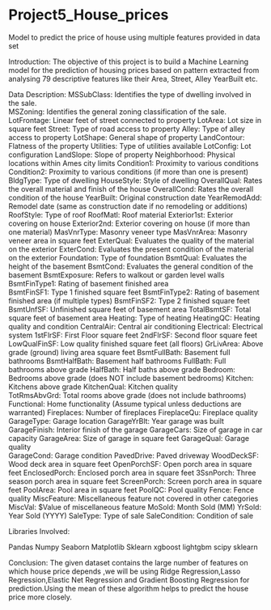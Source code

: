 # Project5_House_prices
Model to predict the price of house using multiple features provided in data set

Introduction:
The objective of this project is to build a Machine Learning model for the prediction of housing prices based on pattern extracted from analysing 79 descriptive features like their Area, Street, Alley YearBuilt etc.

Data Description:
MSSubClass: Identifies the type of dwelling involved in the sale.	
MSZoning: Identifies the general zoning classification of the sale.
LotFrontage: Linear feet of street connected to property
LotArea: Lot size in square feet
Street: Type of road access to property
Alley: Type of alley access to property
LotShape: General shape of property
LandContour: Flatness of the property
Utilities: Type of utilities available
LotConfig: Lot configuration
LandSlope: Slope of property
Neighborhood: Physical locations within Ames city limits
Condition1: Proximity to various conditions
Condition2: Proximity to various conditions (if more than one is present)
BldgType: Type of dwelling
HouseStyle: Style of dwelling
OverallQual: Rates the overall material and finish of the house
OverallCond: Rates the overall condition of the house
YearBuilt: Original construction date
YearRemodAdd: Remodel date (same as construction date if no remodeling or additions)
RoofStyle: Type of roof
RoofMatl: Roof material
Exterior1st: Exterior covering on house
Exterior2nd: Exterior covering on house (if more than one material)
MasVnrType: Masonry veneer type
MasVnrArea: Masonry veneer area in square feet
ExterQual: Evaluates the quality of the material on the exterior 
ExterCond: Evaluates the present condition of the material on the exterior
Foundation: Type of foundation
BsmtQual: Evaluates the height of the basement
BsmtCond: Evaluates the general condition of the basement
BsmtExposure: Refers to walkout or garden level walls	
BsmtFinType1: Rating of basement finished area		
BsmtFinSF1: Type 1 finished square feet
BsmtFinType2: Rating of basement finished area (if multiple types)
BsmtFinSF2: Type 2 finished square feet
BsmtUnfSF: Unfinished square feet of basement area
TotalBsmtSF: Total square feet of basement area
Heating: Type of heating
HeatingQC: Heating quality and condition
CentralAir: Central air conditioning
Electrical: Electrical system
1stFlrSF: First Floor square feet 
2ndFlrSF: Second floor square feet
LowQualFinSF: Low quality finished square feet (all floors)
GrLivArea: Above grade (ground) living area square feet
BsmtFullBath: Basement full bathrooms
BsmtHalfBath: Basement half bathrooms
FullBath: Full bathrooms above grade
HalfBath: Half baths above grade
Bedroom: Bedrooms above grade (does NOT include basement bedrooms)
Kitchen: Kitchens above grade
KitchenQual: Kitchen quality       	
TotRmsAbvGrd: Total rooms above grade (does not include bathrooms)
Functional: Home functionality (Assume typical unless deductions are warranted)
Fireplaces: Number of fireplaces
FireplaceQu: Fireplace quality
GarageType: Garage location
GarageYrBlt: Year garage was built
GarageFinish: Interior finish of the garage
GarageCars: Size of garage in car capacity
GarageArea: Size of garage in square feet
GarageQual: Garage quality		
GarageCond: Garage condition
PavedDrive: Paved driveway
WoodDeckSF: Wood deck area in square feet
OpenPorchSF: Open porch area in square feet
EnclosedPorch: Enclosed porch area in square feet
3SsnPorch: Three season porch area in square feet
ScreenPorch: Screen porch area in square feet
PoolArea: Pool area in square feet
PoolQC: Pool quality
Fence: Fence quality
MiscFeature: Miscellaneous feature not covered in other categories
MiscVal: $Value of miscellaneous feature
MoSold: Month Sold (MM)
YrSold: Year Sold (YYYY)
SaleType: Type of sale
SaleCondition: Condition of sale

Libraries Involved:

Pandas
Numpy
Seaborn
Matplotlib
Sklearn
xgboost
lightgbm
scipy
sklearn

Conclusion: The given dataset contains the large number of features on which house price depends ,we will be using Ridge Regression,Lasso Regression,Elastic Net Regression and Gradient Boosting Regression for prediction.Using the mean of these algorithm helps to predict the house price more closely. 
